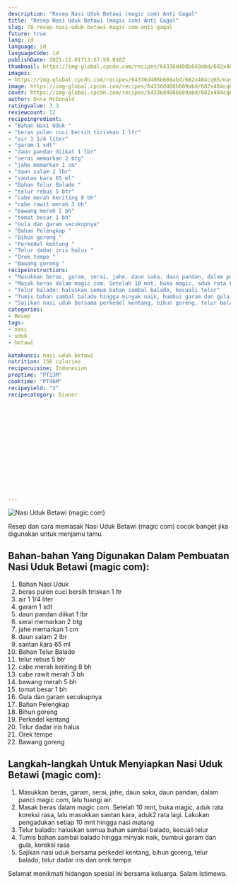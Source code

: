 ```yaml
---
description: "Resep Nasi Uduk Betawi (magic com) Anti Gagal"
title: "Resep Nasi Uduk Betawi (magic com) Anti Gagal"
slug: 78-resep-nasi-uduk-betawi-magic-com-anti-gagal
future: true
lang: id
language: id
languageCode: id
publishDate: 2021-11-01T13:57:59.010Z 
thumbnail: https://img-global.cpcdn.com/recipes/64336d408b669abd/682x484cq65/nasi-uduk-betawi-magic-com-foto-resep-utama.png
images:
- https://img-global.cpcdn.com/recipes/64336d408b669abd/682x484cq65/nasi-uduk-betawi-magic-com-foto-resep-utama.png
image: https://img-global.cpcdn.com/recipes/64336d408b669abd/682x484cq65/nasi-uduk-betawi-magic-com-foto-resep-utama.png
cover: https://img-global.cpcdn.com/recipes/64336d408b669abd/682x484cq65/nasi-uduk-betawi-magic-com-foto-resep-utama.png
author: Dora McDonald
ratingvalue: 3.3
reviewcount: 12
recipeingredient:
- "Bahan Nasi Uduk "
- "beras pulen cuci bersih tiriskan 1 ltr"
- "air 1 1/4 liter"
- "garam 1 sdt"
- "daun pandan diikat 1 lbr"
- "serai memarkan 2 btg"
- "jahe memarkan 1 cm"
- "daun salam 2 lbr"
- "santan kara 65 ml"
- "Bahan Telur Balado "
- "telur rebus 5 btr"
- "cabe merah keriting 8 bh"
- "cabe rawit merah 3 bh"
- "bawang merah 5 bh"
- "tomat besar 1 bh"
- "Gula dan garam secukupnya"
- "Bahan Pelengkap "
- "Bihun goreng "
- "Perkedel kentang "
- "Telur dadar iris halus "
- "Orek tempe "
- "Bawang goreng "
recipeinstructions:
- "Masukkan beras, garam, serai, jahe, daun saka, daun pandan, dalam panci magic com, lalu tuangi air."
- "Masak beras dalam magic com. Setelah 10 mnt, buka magic, aduk rata koreksi rasa, lalu masukkan santan kara, aduk2 rata lagi. Lakukan pengadukan setiap 10 mnt hingga nasi matang"
- "Telur balado: haluskan semua bahan sambal balado, kecuali telur"
- "Tumis bahan sambal balado hingga minyak naik, bumbui garam dan gula, koreksi rasa"
- "Sajikan nasi uduk bersama perkedel kentang, bihun goreng, telur balado, telur dadar iris dan orek tempe"
categories:
- Resep
tags:
- nasi
- uduk
- betawi

katakunci: nasi uduk betawi 
nutrition: 156 calories
recipecuisine: Indonesian
preptime: "PT13M"
cooktime: "PT46M"
recipeyield: "3"
recipecategory: Dinner


     
    
    
    
    
    
    
    
    
    
    
      
    
---
```



![Nasi Uduk Betawi (magic com)](https://img-global.cpcdn.com/recipes/64336d408b669abd/682x484cq65/nasi-uduk-betawi-magic-com-foto-resep-utama.png)

Resep dan cara memasak  Nasi Uduk Betawi (magic com) cocok banget jika digunakan untuk menjamu tamu

<!--inarticleads1-->

## Bahan-bahan Yang Digunakan Dalam Pembuatan Nasi Uduk Betawi (magic com):

1. Bahan Nasi Uduk 
1. beras pulen cuci bersih tiriskan 1 ltr
1. air 1 1/4 liter
1. garam 1 sdt
1. daun pandan diikat 1 lbr
1. serai memarkan 2 btg
1. jahe memarkan 1 cm
1. daun salam 2 lbr
1. santan kara 65 ml
1. Bahan Telur Balado 
1. telur rebus 5 btr
1. cabe merah keriting 8 bh
1. cabe rawit merah 3 bh
1. bawang merah 5 bh
1. tomat besar 1 bh
1. Gula dan garam secukupnya
1. Bahan Pelengkap 
1. Bihun goreng 
1. Perkedel kentang 
1. Telur dadar iris halus 
1. Orek tempe 
1. Bawang goreng 



<!--inarticleads2-->

## Langkah-langkah Untuk Menyiapkan Nasi Uduk Betawi (magic com):

1. Masukkan beras, garam, serai, jahe, daun saka, daun pandan, dalam panci magic com, lalu tuangi air.
1. Masak beras dalam magic com. Setelah 10 mnt, buka magic, aduk rata koreksi rasa, lalu masukkan santan kara, aduk2 rata lagi. Lakukan pengadukan setiap 10 mnt hingga nasi matang
1. Telur balado: haluskan semua bahan sambal balado, kecuali telur
1. Tumis bahan sambal balado hingga minyak naik, bumbui garam dan gula, koreksi rasa
1. Sajikan nasi uduk bersama perkedel kentang, bihun goreng, telur balado, telur dadar iris dan orek tempe




Selamat menikmati hidangan spesial ini bersama keluarga. Salam Istimewa.
